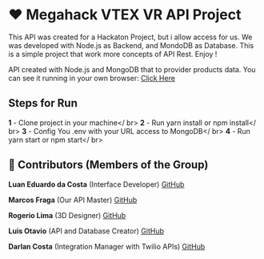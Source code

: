 # :heart: Megahack VTEX VR API Project

This API was created for a Hackaton Project, but i allow access for us.
We was developed with Node.js as Backend, and MondoDB as Database. This is a simple project that work more concepts of API Rest.
Enjoy !

API created with Node.js and MongoDB that to provider products data.
You can see it running in your own browser: [Click Here](https://hackthon-vr-ecommerce.web.app/)

## Steps for Run

**1** - Clone project in your machine</ br>
**2** - Run yarn install or npm install</ br>
**3** - Config You .env with your URL access to MongoDB</ br>
**4** - Run yarn start or npm start</ br>

## :man: Contributors (Members of the Group)

**Luan Eduardo da Costa** (Interface Developer)
[GitHub](https://github.com/LuanEdCosta)

**Marcos Fraga** (Our API Master)
[GitHub](https://github.com/marcosjsfraga)

**Rogerio Lima** (3D Designer)
[GitHub](https://github.com/RogerioLimaDev)

**Luis Otavio** (API and Database Creator)
[GitHub](https://github.com/luisotavio756)

**Darlan Costa** (Integration Manager with Twilio APIs)
[GitHub](https://github.com/darlancostadev)

